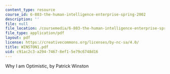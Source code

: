 ```yaml
---
content_type: resource
course_id: 6-803-the-human-intelligence-enterprise-spring-2002
description: ''
file: null
file_location: /coursemedia/6-803-the-human-intelligence-enterprise-spring-2002/c91ac2c3a29474678ef15e79c6748d16_WINSTON1.pdf
file_type: application/pdf
layout: pdf
license: https://creativecommons.org/licenses/by-nc-sa/4.0/
title: WINSTON1.pdf
uid: c91ac2c3-a294-7467-8ef1-5e79c6748d16
---
```

Why I am Optimistic, by Patrick Winston